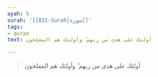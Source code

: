 ```yaml
---
ayah: 5
surah: '[[031-Surah|سورة]]'
tags:
- quran
text: أولئك على هدى من ربهم ۖ وأولئك هم المفلحون

---
```

> أولئك على هدى من ربهم ۖ وأولئك هم المفلحون
